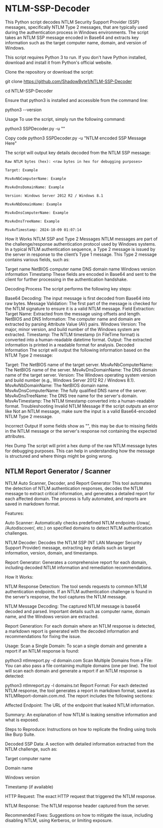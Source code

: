 # NTLM-SSP-Decoder
This Python script decodes NTLM Security Support Provider (SSP) messages, specifically NTLM Type 2 messages, that are typically used during the authentication process in Windows environments. The script takes an NTLM SSP message encoded in Base64 and extracts key information such as the target computer name, domain, and version of Windows.

This script requires Python 3 to run. If you don't have Python installed, download and install it from Python's official website.

Clone the repository or download the script:

git clone https://github.com/ShadowByte1/NTLM-SSP-Decoder

cd NTLM-SSP-Decoder

Ensure that python3 is installed and accessible from the command line:

python3 --version

Usage
To use the script, simply run the following command:

python3 SSPDecoder.py -u "<Base64-encoded NTLM SSP message>"

Copy code
python3 SSPDecoder.py -u "NTLM encoded SSP Message Here"

The script will output key details decoded from the NTLM SSP message:

```
Raw NTLM bytes (hex): <raw bytes in hex for debugging purposes>

Target: Example

MsvAvNbComputerName: Example

MsvAvDnsDomainName: Example

Version: Windows Server 2012 R2 / Windows 8.1

MsvAvNbDomainName: Example

MsvAvDnsComputerName: Example

MsvAvDnsTreeName: Example

MsvAvTimestamp: 2024-10-09 01:07:14
```

How It Works
NTLM SSP and Type 2 Messages
NTLM messages are part of the challenge/response authentication protocol used by Windows systems. In a typical NTLM authentication sequence, a Type 2 message is issued by the server in response to the client’s Type 1 message. This Type 2 message contains various fields, such as:

Target name
NetBIOS computer name
DNS domain name
Windows version information
Timestamp
These fields are encoded in Base64 and sent to the client for further processing in the authentication handshake.

Decoding Process
The script performs the following key steps:

Base64 Decoding: The input message is first decoded from Base64 into raw bytes.
Message Validation: The first part of the message is checked for the NTLM signature to ensure it is a valid NTLM message.
Field Extraction:
Target Name: Extracted from the message using offsets and length.
NetBIOS and DNS Information: The computer name and domain are extracted by parsing Attribute Value (AV) pairs.
Windows Version: The major, minor version, and build number of the Windows system are extracted.
Timestamp: The NTLM timestamp (in FileTime format) is converted into a human-readable datetime format.
Output: The extracted information is printed in a readable format for analysis.
Decoded Information
The script will output the following information based on the NTLM Type 2 message:

Target: The NetBIOS name of the target server.
MsvAvNbComputerName: The NetBIOS name of the server.
MsvAvDnsDomainName: The DNS domain name of the target server.
Version: The Windows operating system version and build number (e.g., Windows Server 2012 R2 / Windows 8.1).
MsvAvNbDomainName: The NetBIOS domain name.
MsvAvDnsComputerName: The fully qualified DNS name of the server.
MsvAvDnsTreeName: The DNS tree name for the server's domain.
MsvAvTimestamp: The NTLM timestamp converted into a human-readable format.
Troubleshooting
Invalid NTLM Message
If the script outputs an error like Not an NTLM message, make sure the input is a valid Base64-encoded NTLM Type 2 message.

Incorrect Output
If some fields show as "<Not found>", this may be due to missing fields in the NTLM message or the server's response not containing the expected attributes.

Hex Dump
The script will print a hex dump of the raw NTLM message bytes for debugging purposes. This can help in understanding how the message is structured and where things might be going wrong.


## NTLM Report Generator / Scanner

NTLM Auto Scanner, Decoder, and Report Generator
This tool automates the detection of NTLM authentication responses, decodes the NTLM message to extract critical information, and generates a detailed report for each affected domain. The process is fully automated, and reports are saved in markdown format.

Features:

Auto Scanner: Automatically checks predefined NTLM endpoints (/owa/, /Autodiscover/, etc.) on specified domains to detect NTLM authentication challenges.

NTLM Decoder: Decodes the NTLM SSP (NT LAN Manager Security Support Provider) message, extracting key details such as target information, version, domain, and timestamps.

Report Generator: Generates a comprehensive report for each domain, including decoded NTLM information and remediation recommendations.

How It Works:

NTLM Response Detection: The tool sends requests to common NTLM authentication endpoints. If an NTLM authentication challenge is found in the server's response, the tool captures the NTLM message.

NTLM Message Decoding: The captured NTLM message is base64 decoded and parsed. Important details such as computer name, domain name, and the Windows version are extracted.

Report Generation: For each domain where an NTLM response is detected, a markdown report is generated with the decoded information and recommendations for fixing the issue.

Usage:
Scan a Single Domain:
To scan a single domain and generate a report if an NTLM response is found:

python3 ntlmreport.py -d domain.com
Scan Multiple Domains from a File:
You can also pass a file containing multiple domains (one per line). The tool will scan each domain and generate a report if an NTLM response is detected:


python3 ntlmreport.py -l domains.txt
Report Format:
For each detected NTLM response, the tool generates a report in markdown format, saved as NTLMReport-domain.com.md. The report includes the following sections:

Affected Endpoint: The URL of the endpoint that leaked NTLM information.

Summary: An explanation of how NTLM is leaking sensitive information and what is exposed.

Steps to Reproduce: Instructions on how to replicate the finding using tools like Burp Suite.

Decoded SSP Data: A section with detailed information extracted from the NTLM challenge, such as:

Target computer name

Domain name

Windows version

Timestamp (if available)

HTTP Request: The exact HTTP request that triggered the NTLM response.

NTLM Response: The NTLM response header captured from the server.

Recommended Fixes: Suggestions on how to mitigate the issue, including disabling NTLM, using Kerberos, or limiting exposure.

